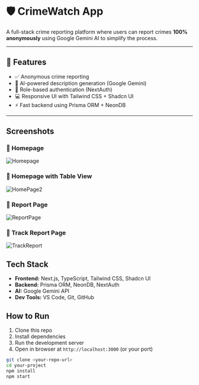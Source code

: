 # 🛡️ CrimeWatch App

A full-stack crime reporting platform where users can report crimes **100% anonymously** using Google Gemini AI to simplify the process.

---

## 🚀 Features

- ✅ Anonymous crime reporting
- 🤖 AI-powered description generation (Google Gemini)
- 🔐 Role-based authentication (NextAuth)
- 💻 Responsive UI with Tailwind CSS + Shadcn UI
- ⚡ Fast backend using Prisma ORM + NeonDB

---

## Screenshots

### 📌 Homepage
![Homepage](https://github.com/user-attachments/assets/8ee34b7e-d496-40d7-a80e-dfb8d0344e16)


### 📌 Homepage with Table View
![HomePage2](https://github.com/user-attachments/assets/5a630bec-24c2-40d5-986c-cef1c5000448)


### 📌 Report Page
![ReportPage](https://github.com/user-attachments/assets/6e1d9a35-ac4e-4636-be0f-6a1d6562ce3c)


### 📌 Track Report Page
![TrackReport](https://github.com/user-attachments/assets/0e74b35d-4f9f-493e-9bb5-4a0fc4f88eb6)


## Tech Stack

- **Frontend:** Next.js, TypeScript, Tailwind CSS, Shadcn UI  
- **Backend:** Prisma ORM, NeonDB, NextAuth  
- **AI:** Google Gemini API  
- **Dev Tools:** VS Code, Git, GitHub  

## How to Run

1. Clone this repo
2. Install dependencies
3. Run the development server
4. Open in browser at `http://localhost:3000` (or your port)

```bash
git clone <your-repo-url>
cd your-project
npm install
npm start


